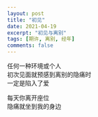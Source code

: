 ```yaml
---
layout: post
title: "初见"
date: 2021-04-19
excerpt: "初见与离别"
tags: [期许, 离别, 经年]
comments: false
---
```


任何一种环境或个人    
初次见面就预感到离别的隐痛时     
一定是陷入了爱  

每天你离开座位     
隐痛就坐到我的身边